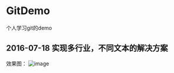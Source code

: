 # GitDemo
个人学习git的demo

## 2016-07-18 实现多行业，不同文本的解决方案
效果图：
![image](https://github.com/leafseelight/GitDemo/blob/master/project-res/effect-picture.jpg)